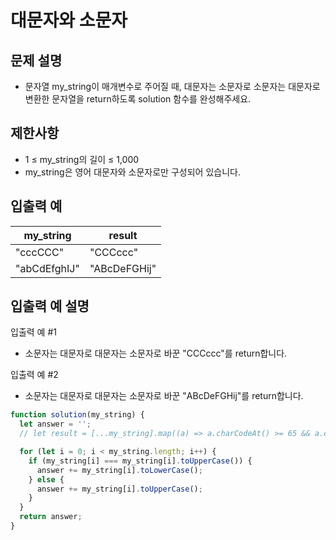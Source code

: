 # 대문자와 소문자

## 문제 설명

- 문자열 my_string이 매개변수로 주어질 때, 대문자는 소문자로 소문자는 대문자로 변환한 문자열을 return하도록 solution 함수를 완성해주세요.

## 제한사항

- 1 ≤ my_string의 길이 ≤ 1,000
- my_string은 영어 대문자와 소문자로만 구성되어 있습니다.

## 입출력 예

| my_string    | result       |
| ------------ | ------------ |
| "cccCCC"     | "CCCccc"     |
| "abCdEfghIJ" | "ABcDeFGHij" |

## 입출력 예 설명

입출력 예 #1

- 소문자는 대문자로 대문자는 소문자로 바꾼 "CCCccc"를 return합니다.

입출력 예 #2

- 소문자는 대문자로 대문자는 소문자로 바꾼 "ABcDeFGHij"를 return합니다.

```js
function solution(my_string) {
  let answer = '';
  // let result = [...my_string].map((a) => a.charCodeAt() >= 65 && a.charCodeAt() < 97 ? a.toLowerCase() : a.toUpperCase()).join("")

  for (let i = 0; i < my_string.length; i++) {
    if (my_string[i] === my_string[i].toUpperCase()) {
      answer += my_string[i].toLowerCase();
    } else {
      answer += my_string[i].toUpperCase();
    }
  }
  return answer;
}
```
